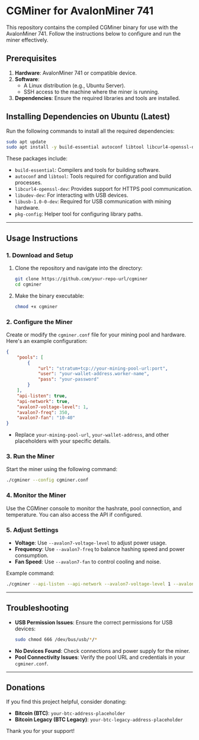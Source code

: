 
# CGMiner for AvalonMiner 741

This repository contains the compiled CGMiner binary for use with the AvalonMiner 741. Follow the instructions below to configure and run the miner effectively.

## Prerequisites

1. **Hardware**: AvalonMiner 741 or compatible device.
2. **Software**: 
   - A Linux distribution (e.g., Ubuntu Server).
   - SSH access to the machine where the miner is running.
3. **Dependencies**: Ensure the required libraries and tools are installed.

## Installing Dependencies on Ubuntu (Latest)

Run the following commands to install all the required dependencies:

```bash
sudo apt update
sudo apt install -y build-essential autoconf libtool libcurl4-openssl-dev libudev-dev libusb-1.0-0-dev pkg-config
```

These packages include:
- `build-essential`: Compilers and tools for building software.
- `autoconf` and `libtool`: Tools required for configuration and build processes.
- `libcurl4-openssl-dev`: Provides support for HTTPS pool communication.
- `libudev-dev`: For interacting with USB devices.
- `libusb-1.0-0-dev`: Required for USB communication with mining hardware.
- `pkg-config`: Helper tool for configuring library paths.

---

## Usage Instructions

### 1. Download and Setup

1. Clone the repository and navigate into the directory:
   ```bash
   git clone https://github.com/your-repo-url/cgminer
   cd cgminer
   ```

2. Make the binary executable:
   ```bash
   chmod +x cgminer
   ```

### 2. Configure the Miner

Create or modify the `cgminer.conf` file for your mining pool and hardware. Here's an example configuration:

```json
{
    "pools": [
        {
            "url": "stratum+tcp://your-mining-pool-url:port",
            "user": "your-wallet-address.worker-name",
            "pass": "your-password"
        }
    ],
    "api-listen": true,
    "api-network": true,
    "avalon7-voltage-level": 1,
    "avalon7-freq": 350,
    "avalon7-fan": "10-40"
}
```

- Replace `your-mining-pool-url`, `your-wallet-address`, and other placeholders with your specific details.

### 3. Run the Miner

Start the miner using the following command:

```bash
./cgminer --config cgminer.conf
```

### 4. Monitor the Miner

Use the CGMiner console to monitor the hashrate, pool connection, and temperature. You can also access the API if configured.

### 5. Adjust Settings

- **Voltage**: Use `--avalon7-voltage-level` to adjust power usage.
- **Frequency**: Use `--avalon7-freq` to balance hashing speed and power consumption.
- **Fan Speed**: Use `--avalon7-fan` to control cooling and noise.

Example command:
```bash
./cgminer --api-listen --api-network --avalon7-voltage-level 1 --avalon7-freq 350 --avalon7-fan 10-40
```

---

## Troubleshooting

- **USB Permission Issues**: Ensure the correct permissions for USB devices:
  ```bash
  sudo chmod 666 /dev/bus/usb/*/*
  ```
- **No Devices Found**: Check connections and power supply for the miner.
- **Pool Connectivity Issues**: Verify the pool URL and credentials in your `cgminer.conf`.

---

## Donations

If you find this project helpful, consider donating:

- **Bitcoin (BTC)**: `your-btc-address-placeholder`
- **Bitcoin Legacy (BTC Legacy)**: `your-btc-legacy-address-placeholder`

Thank you for your support!
